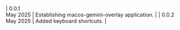 | 0.0.1<br>May 2025 | Establishing macos-gemini-overlay application. |
| 0.0.2<br>May 2025 | Added keyboard shortcuts. |
